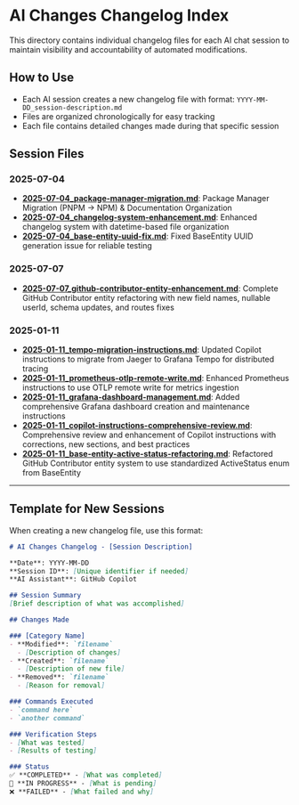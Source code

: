 # AI Changes Changelog Index

This directory contains individual changelog files for each AI chat session to maintain visibility and accountability of automated modifications.

## How to Use
- Each AI session creates a new changelog file with format: `YYYY-MM-DD_session-description.md`
- Files are organized chronologically for easy tracking
- Each file contains detailed changes made during that specific session

## Session Files

### 2025-07-04
- **[2025-07-04_package-manager-migration.md](2025-07-04_package-manager-migration.md)**: Package Manager Migration (PNPM → NPM) & Documentation Organization
- **[2025-07-04_changelog-system-enhancement.md](2025-07-04_changelog-system-enhancement.md)**: Enhanced changelog system with datetime-based file organization
- **[2025-07-04_base-entity-uuid-fix.md](2025-07-04_base-entity-uuid-fix.md)**: Fixed BaseEntity UUID generation issue for reliable testing

### 2025-07-07  
- **[2025-07-07_github-contributor-entity-enhancement.md](2025-07-07_github-contributor-entity-enhancement.md)**: Complete GitHub Contributor entity refactoring with new field names, nullable userId, schema updates, and routes fixes

### 2025-01-11
- **[2025-01-11_tempo-migration-instructions.md](2025-01-11_tempo-migration-instructions.md)**: Updated Copilot instructions to migrate from Jaeger to Grafana Tempo for distributed tracing
- **[2025-01-11_prometheus-otlp-remote-write.md](2025-01-11_prometheus-otlp-remote-write.md)**: Enhanced Prometheus instructions to use OTLP remote write for metrics ingestion
- **[2025-01-11_grafana-dashboard-management.md](2025-01-11_grafana-dashboard-management.md)**: Added comprehensive Grafana dashboard creation and maintenance instructions
- **[2025-01-11_copilot-instructions-comprehensive-review.md](2025-01-11_copilot-instructions-comprehensive-review.md)**: Comprehensive review and enhancement of Copilot instructions with corrections, new sections, and best practices
- **[2025-01-11_base-entity-active-status-refactoring.md](2025-01-11_base-entity-active-status-refactoring.md)**: Refactored GitHub Contributor entity system to use standardized ActiveStatus enum from BaseEntity

---

## Template for New Sessions

When creating a new changelog file, use this format:

```markdown
# AI Changes Changelog - [Session Description]

**Date**: YYYY-MM-DD  
**Session ID**: [Unique identifier if needed]  
**AI Assistant**: GitHub Copilot  

## Session Summary
[Brief description of what was accomplished]

## Changes Made

### [Category Name]
- **Modified**: `filename`
  - [Description of changes]
- **Created**: `filename`
  - [Description of new file]
- **Removed**: `filename`
  - [Reason for removal]

### Commands Executed
- `command here`
- `another command`

### Verification Steps
- [What was tested]
- [Results of testing]

### Status
✅ **COMPLETED** - [What was completed]
🔄 **IN PROGRESS** - [What is pending]
❌ **FAILED** - [What failed and why]
```
